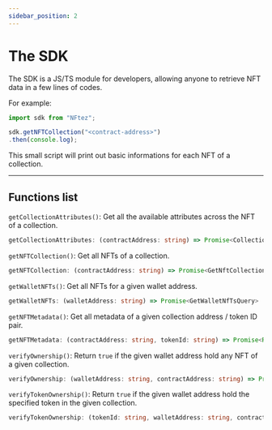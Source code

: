 ```yaml
---
sidebar_position: 2
---
```


# The SDK

The SDK is a JS/TS module for developers, allowing anyone to retrieve NFT data in a few lines of codes.

For example:
```ts
import sdk from "NFtez";

sdk.getNFTCollection("<contract-address>")
.then(console.log);
```

This small script will print out basic informations for each NFT of a collection.

---

## Functions list
`getCollectionAttributes()`: Get all the available attributes across the NFT of a collection.
```ts
getCollectionAttributes: (contractAddress: string) => Promise<CollectionAttributes>
```

`getNFTCollection()`: Get all NFTs of a collection.
```ts
getNFTCollection: (contractAddress: string) => Promise<GetNftCollectionQuery>
```

`getWalletNFTs()`: Get all NFTs for a given wallet address.
```ts
getWalletNFTs: (walletAddress: string) => Promise<GetWalletNfTsQuery>
```

`getNFTMetadata()`: Get all metadata of a given collection address / token ID pair.
```ts
getNFTMetadata: (contractAddress: string, tokenId: string) => Promise<Record<string, any>>
```

`verifyOwnership()`: Return `true` if the given wallet address hold any NFT of a given collection.
```ts
verifyOwnership: (walletAddress: string, contractAddress: string) => Promise<boolean>
```

`verifyTokenOwnership()`: Return `true` if the given wallet address hold the specified token in the given collection.
```ts
verifyTokenOwnership: (tokenId: string, walletAddress: string, contractAddress: string) => Promise<boolean>
```
